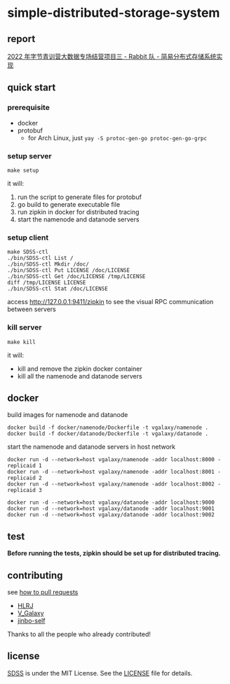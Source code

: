 # simple-distributed-storage-system

## report

[2022 年字节青训营大数据专场结营项目三 - Rabbit 队 - 简易分布式存储系统实现](https://bytedancecampus1.feishu.cn/docx/doxcnfVgtyPjujq8sB1knLhfouf)

## quick start

### prerequisite

- docker
- protobuf
  - for Arch Linux, just `yay -S protoc-gen-go protoc-gen-go-grpc`

### setup server

```
make setup
```

it will:
1. run the script to generate files for protobuf
2. go build to generate executable file
3. run zipkin in docker for distributed tracing
4. start the namenode and datanode servers

### setup client

```
make SDSS-ctl
./bin/SDSS-ctl List /
./bin/SDSS-ctl Mkdir /doc/
./bin/SDSS-ctl Put LICENSE /doc/LICENSE
./bin/SDSS-ctl Get /doc/LICENSE /tmp/LICENSE
diff /tmp/LICENSE LICENSE
./bin/SDSS-ctl Stat /doc/LICENSE
```

access http://127.0.0.1:9411/zipkin to see the visual RPC communication between servers

### kill server

```
make kill
```

it will:
- kill and remove the zipkin docker container
- kill all the namenode and datanode servers

## docker

build images for namenode and datanode

```
docker build -f docker/namenode/Dockerfile -t vgalaxy/namenode .
docker build -f docker/datanode/Dockerfile -t vgalaxy/datanode .
```

start the namenode and datanode servers in host network

```
docker run -d --network=host vgalaxy/namenode -addr localhost:8000 -replicaid 1
docker run -d --network=host vgalaxy/namenode -addr localhost:8001 -replicaid 2
docker run -d --network=host vgalaxy/namenode -addr localhost:8002 -replicaid 3

docker run -d --network=host vgalaxy/datanode -addr localhost:9000
docker run -d --network=host vgalaxy/datanode -addr localhost:9001
docker run -d --network=host vgalaxy/datanode -addr localhost:9002
```

## test

**Before running the tests, zipkin should be set up for distributed tracing.**

## contributing

see [how to pull requests](https://docs.github.com/en/pull-requests)
- [HLRJ](https://github.com/HLRJ)
- [V_Galaxy](https://github.com/VGalaxies)
- [jinbo-self](https://github.com/jinbo-self)

Thanks to all the people who already contributed!

## license

[SDSS](https://github.com/HLRJ/simple-distributed-storage-system) is under the MIT License. See the [LICENSE](LICENSE) file for details.